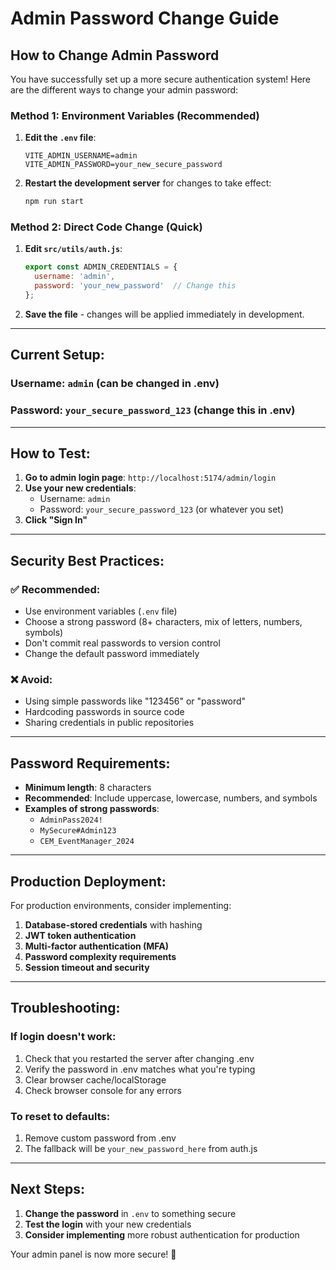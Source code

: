 # Admin Password Change Guide

## How to Change Admin Password

You have successfully set up a more secure authentication system! Here are the different ways to change your admin password:

### **Method 1: Environment Variables (Recommended)**

1. **Edit the `.env` file**:
   ```env
   VITE_ADMIN_USERNAME=admin
   VITE_ADMIN_PASSWORD=your_new_secure_password
   ```

2. **Restart the development server** for changes to take effect:
   ```bash
   npm run start
   ```

### **Method 2: Direct Code Change (Quick)**

1. **Edit `src/utils/auth.js`**:
   ```javascript
   export const ADMIN_CREDENTIALS = {
     username: 'admin',
     password: 'your_new_password'  // Change this
   };
   ```

2. **Save the file** - changes will be applied immediately in development.

---

## **Current Setup:**

### **Username:** `admin` (can be changed in .env)
### **Password:** `your_secure_password_123` (change this in .env)

---

## **How to Test:**

1. **Go to admin login page**: `http://localhost:5174/admin/login`
2. **Use your new credentials**:
   - Username: `admin`
   - Password: `your_secure_password_123` (or whatever you set)
3. **Click "Sign In"**

---

## **Security Best Practices:**

### ✅ **Recommended:**
- Use environment variables (`.env` file)
- Choose a strong password (8+ characters, mix of letters, numbers, symbols)
- Don't commit real passwords to version control
- Change the default password immediately

### ❌ **Avoid:**
- Using simple passwords like "123456" or "password"
- Hardcoding passwords in source code
- Sharing credentials in public repositories

---

## **Password Requirements:**
- **Minimum length**: 8 characters
- **Recommended**: Include uppercase, lowercase, numbers, and symbols
- **Examples of strong passwords**:
  - `AdminPass2024!`
  - `MySecure#Admin123`
  - `CEM_EventManager_2024`

---

## **Production Deployment:**

For production environments, consider implementing:

1. **Database-stored credentials** with hashing
2. **JWT token authentication**
3. **Multi-factor authentication (MFA)**
4. **Password complexity requirements**
5. **Session timeout and security**

---

## **Troubleshooting:**

### **If login doesn't work:**
1. Check that you restarted the server after changing .env
2. Verify the password in .env matches what you're typing
3. Clear browser cache/localStorage
4. Check browser console for any errors

### **To reset to defaults:**
1. Remove custom password from .env
2. The fallback will be `your_new_password_here` from auth.js

---

## **Next Steps:**

1. **Change the password** in `.env` to something secure
2. **Test the login** with your new credentials
3. **Consider implementing** more robust authentication for production

Your admin panel is now more secure! 🔐
